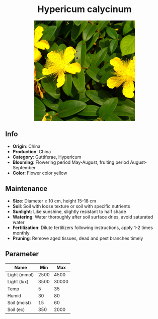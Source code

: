 <h1 align='center'>Hypericum calycinum</h1>
<p align="center">
    <img 
        align='center'
        width='320'
        src="../images/hypericum calycinum.png" 
        alt='Hypericum calycinum' />
</p>

## Info

 - **Origin**: China
 - **Production**: China
 - **Category**: Guttiferae, Hypericum
 - **Blooming**: Flowering period May-August, fruiting period August-September
 - **Color**: Flower color yellow

## Maintenance

 - **Size**: Diameter ≥ 10 cm, height 15-18 cm
 - **Soil**: Soil with loose texture or soil with specific nutrients
 - **Sunlight**: Like sunshine, slightly resistant to half shade
 - **Watering**: Water thoroughly after soil surface dries, avoid saturated water
 - **Fertilization**: Dilute fertilizers following instructions, apply 1-2 times monthly
 - **Pruning**: Remove aged tissues, dead and pest branches timely

## Parameter

| Name         | Min  | Max   |
|--------------|------|-------|
| Light (mmol) | 2500 | 4500  |
| Light (lux)  | 3500 | 30000 |
| Temp         | 5    | 35    |
| Humid        | 30   | 80    |
| Soil (moist) | 15   | 60    |
| Soil (ec)    | 350  | 2000  |